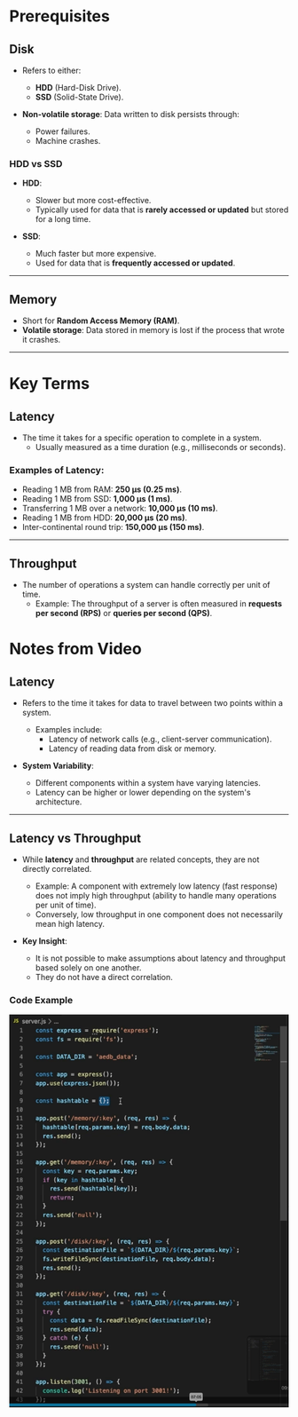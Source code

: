 # Prerequisites

## Disk
- Refers to either:
  - **HDD** (Hard-Disk Drive).
  - **SSD** (Solid-State Drive).

- **Non-volatile storage**: Data written to disk persists through:
  - Power failures.
  - Machine crashes.

### HDD vs SSD
- **HDD**:
  - Slower but more cost-effective.
  - Typically used for data that is **rarely accessed or updated** but stored for a long time.
  
- **SSD**:
  - Much faster but more expensive.
  - Used for data that is **frequently accessed or updated**.

---

## Memory
- Short for **Random Access Memory (RAM)**.
- **Volatile storage**: Data stored in memory is lost if the process that wrote it crashes.

---

# Key Terms

## Latency
- The time it takes for a specific operation to complete in a system.  
  - Usually measured as a time duration (e.g., milliseconds or seconds).  

### Examples of Latency:
- Reading 1 MB from RAM: **250 μs (0.25 ms)**.
- Reading 1 MB from SSD: **1,000 μs (1 ms)**.
- Transferring 1 MB over a network: **10,000 μs (10 ms)**.
- Reading 1 MB from HDD: **20,000 μs (20 ms)**.
- Inter-continental round trip: **150,000 μs (150 ms)**.

---

## Throughput
- The number of operations a system can handle correctly per unit of time.  
  - Example: The throughput of a server is often measured in **requests per second (RPS)** or **queries per second (QPS)**.

# Notes from Video

## Latency
- Refers to the time it takes for data to travel between two points within a system.
  - Examples include:
    - Latency of network calls (e.g., client-server communication).
    - Latency of reading data from disk or memory.

- **System Variability**:
  - Different components within a system have varying latencies.
  - Latency can be higher or lower depending on the system's architecture.

---

## Latency vs Throughput
- While **latency** and **throughput** are related concepts, they are not directly correlated.
  - Example: A component with extremely low latency (fast response) does not imply high throughput (ability to handle many operations per unit of time).
  - Conversely, low throughput in one component does not necessarily mean high latency.

- **Key Insight**:
  - It is not possible to make assumptions about latency and throughput based solely on one another.
  - They do not have a direct correlation.


### Code Example
![Code example](assets/disk-memory.png)
